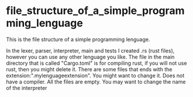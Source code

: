 # file_structure_of_a_simple_programming_lenguage
This is the file structure of a simple programming lenguage.

In the lexer, parser, interpreter, main and tests I created .rs (rust files), however you can use any other lenguage you like. The file in the main directory that is called "Cargo.toml" is for compiling rust, if you will not use rust, then you might delete it. 
There are some files that ends with the extension:".mylenguageextension". You might want to change it.
Does not have a compiler.
All the files are empty.
You may want to change the name of the interpreter
